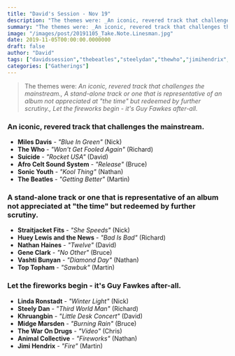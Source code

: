 ```yaml
---
title: "David's Session - Nov 19"
description: "The themes were: _An iconic, revered track that challenges the mainstream., A stand-alone track or one that is representative of an album not appreciated at \"the time\" but redeemed by further scrutiny., Let the fireworks begin - it's Guy Fawkes after-all._"
summary: "The themes were: _An iconic, revered track that challenges the mainstream., A stand-alone track or one that is representative of an album not appreciated at \"the time\" but redeemed by further scrutiny., Let the fireworks begin - it's Guy Fawkes after-all._"
image: "/images/post/20191105_Take.Note.Linesman.jpg"
date: 2019-11-05T00:00:00.0000000
draft: false
author: "David"
tags: ["davidssession","thebeatles","steelydan","thewho","jimihendrix","sonicyouth","khruangbin","thewarondrugs","milesdavis","suicide","nathanhaines","geneclark","lindaronstadt","straitjacketfits","animalcollective","toptopham","vashtibunyan","midgemarsden","afroceltsoundsystem","hueylewisandthenews"]
categories: ["Gatherings"]
---
```

> The themes were: _An iconic, revered track that challenges the mainstream., A stand-alone track or one that is representative of an album not appreciated at "the time" but redeemed by further scrutiny., Let the fireworks begin - it's Guy Fawkes after-all._
### An iconic, revered track that challenges the mainstream.
- **Miles Davis** - _"Blue In Green"_ (Nick)
- **The Who** - _"Won't Get Fooled Again"_ (Richard)
- **Suicide** - _"Rocket USA"_ (David)
- **Afro Celt Sound System** - _"Release"_ (Bruce)
- **Sonic Youth** - _"Kool Thing"_ (Nathan)
- **The Beatles** - _"Getting Better"_ (Martin)
### A stand-alone track or one that is representative of an album not appreciated at "the time" but redeemed by further scrutiny.
- **Straitjacket Fits** - _"She Speeds"_ (Nick)
- **Huey Lewis and the News** - _"Bad Is Bad"_ (Richard)
- **Nathan Haines** - _"Twelve"_ (David)
- **Gene Clark** - _"No Other"_ (Bruce)
- **Vashti Bunyan** - _"Diamond Day"_ (Nathan)
- **Top Topham** - _"Sawbuk"_ (Martin)
### Let the fireworks begin - it's Guy Fawkes after-all.
- **Linda Ronstadt** - _"Winter Light"_ (Nick)
- **Steely Dan** - _"Third World Man"_ (Richard)
- **Khruangbin** - _"Little Desk Concert"_ (David)
- **Midge Marsden** - _"Burning Rain"_ (Bruce)
- **The War On Drugs** - _"Video"_ (Chris)
- **Animal Collective** - _"Fireworks"_ (Nathan)
- **Jimi Hendrix** - _"Fire"_ (Martin)
